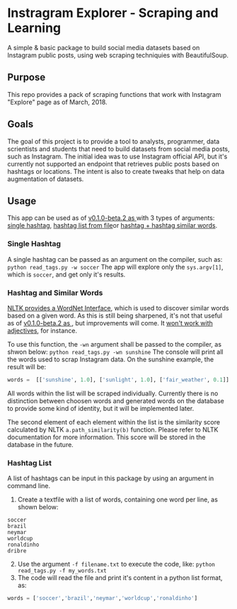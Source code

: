 # Instragram Explorer - Scraping and Learning
A simple & basic package to build social media datasets based on Instagram public posts, using web scraping techniquies with BeautifulSoup.

## Purpose
This repo provides a pack of scraping functions that work with Instagram "Explore" page as of March, 2018.

## Goals
The goal of this project is to provide a tool to analysts, programmer, data scrientists and students that need to build datasets from social media posts, such as Instagram. The initial idea was to use Instagram official API, but it's currently not supported an endpoint that retrieves public posts based on hashtags or locations.
The intent is also to create tweaks that help on data augmentation of datasets.

## Usage
This app can be used as of [v0.1.0-beta.2 as ](https://github.com/jpmondoni/instagram_explorer/releases/tag/v0.1.0-beta.2) with 3 types of arguments: [single hashtag](#single-hashtag), [hashtag list from file](#hashtag-list)or [hashtag + hashtag similar words](#hashtag-and-similar-words).

### Single Hashtag
A single hashtag can be passed as an argument on the compiler, such as:
`python read_tags.py -w soccer`
The app will explore only the `sys.argv[1]`, which is `soccer`, and get only it's results.

### Hashtag and Similar Words
[NLTK provides a WordNet Interface](http://www.nltk.org/howto/wordnet.html), which is used to discover similar words based on a given word. As this is still being sharpened, it's not that useful as of [v0.1.0-beta.2 as ](https://github.com/jpmondoni/instagram_explorer/releases/tag/v0.1.0-beta.2), but improvements will come. It [won't work with adjectives](https://stackoverflow.com/questions/13555399/nltk-wordnet-similarity-returns-none-for-adjectives), for instance.

To use this function, the `-wn` argument shall be passed to the compiler, as shwon below:
`python read_tags.py -wn sunshine`
The console will print all the words used to scrap Instagram data. On the sunshine example, the result will be:
```python
words =  [['sunshine', 1.0], ['sunlight', 1.0], ['fair_weather', 0.1]]
```
All words within the list will be scraped individually. Currently there is no distinction between choosen words and generated words on the database to provide some kind of identity, but it will be implemented later.

The second element of each element within the list is the similarity score calculated by NLTK `a.path_similarity(b)` function. Please refer to NLTK documentation for more information. This score will be stored in the database in the future.

### Hashtag List
A list of hashtags can be input in this package by using an argument in command line.

1. Create a textfile with a list of words, containing one word per line, as shown below:
```
soccer
brazil
neymar
worldcup
ronaldinho
dribre
```

2. Use the argument `-f filename.txt` to execute the code, like:
`python read_tags.py -f my_words.txt`
3. The code will read the file and print it's content in a python list format, as:
```python
words = ['soccer','brazil','neymar','worldcup','ronaldinho']
```